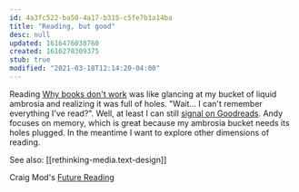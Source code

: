```yaml
---
id: 4a3fc522-ba50-4a17-b315-c5fe7b1a14ba
title: "Reading, but good"
desc: null
updated: 1616476038760
created: 1616278309375
stub: true
modified: "2021-03-18T12:14:20-04:00"
---
```


Reading [Why books don't work](https://andymatuschak.org/books/) was like glancing at my bucket of liquid ambrosia and realizing it was full of holes. "Wait... I can't remember everything I've read?". Well, at least I can still [signal on Goodreads](https://www.goodreads.com/user/show/61849534-max-krieger). Andy focuses on memory, which is great because my ambrosia bucket needs its holes plugged. In the meantime I want to explore other dimensions of reading.

See also: [[rethinking-media.text-design]]

Craig Mod's [Future Reading](https://aeon.co/essays/stagnant-and-dull-can-digital-books-ever-replace-print)
